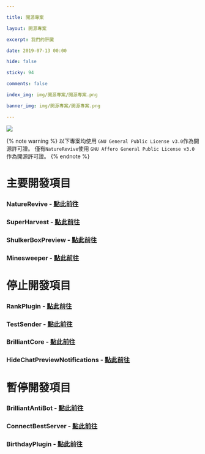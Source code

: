 ```yaml
---

title: 開源專案

layout: 開源專案

excerpt: 我們的肝臟

date: 2019-07-13 00:00

hide: false

sticky: 94

comments: false

index_img: img/開源專案/開源專案.png

banner_img: img/開源專案/開源專案.png

---
```


![](img/開源專案/橫幅.png)

{% note warning %}
以下專案均使用 `GNU General Public License v3.0`作為開源許可證。
僅有` NatureRevive `使用 ` GNU Affero General Public License v3.0 `作為開源許可證。
{% endnote %}

# 主要開發項目

### NatureRevive - [點此前往](https://github.com/BrilliantTeam/NatureRevive)
### SuperHarvest - [點此前往](https://github.com/BrilliantTeam/SuperHarvest)
### ShulkerBoxPreview - [點此前往](https://github.com/BrilliantTeam/ShulkerBoxPreview)
### Minesweeper - [點此前往](https://github.com/BrilliantTeam/Minesweeper)

# 停止開發項目

### RankPlugin - [點此前往](https://github.com/BrilliantTeam/RankPlugin)
### TestSender - [點此前往](https://github.com/BrilliantTeam/TestSender)
### BrilliantCore - [點此前往](https://github.com/BrilliantTeam/BrilliantCore)
### HideChatPreviewNotifications - [點此前往](https://github.com/BrilliantTeam/HideChatPreviewNotifications)

# 暫停開發項目

### BrilliantAntiBot - [點此前往](https://github.com/BrilliantTeam/BrilliantAntiBot)
### ConnectBestServer - [點此前往](https://github.com/BrilliantTeam/ConnectBestServer)
### BirthdayPlugin - [點此前往](https://github.com/BrilliantTeam/BirthdayPlugin)
